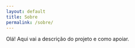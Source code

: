 ```yaml
---
layout: default
title: Sobre
permalink: /sobre/
---
```

Olá! Aqui vai a descrição do projeto e como apoiar.

